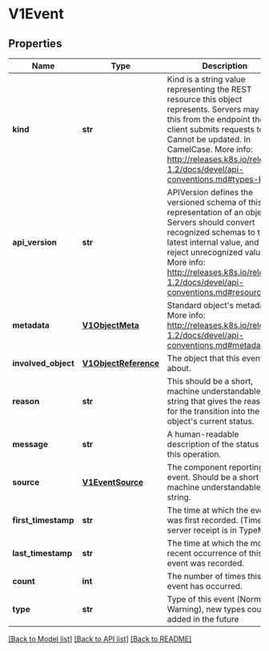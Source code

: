 # V1Event

## Properties
Name | Type | Description | Notes
------------ | ------------- | ------------- | -------------
**kind** | **str** | Kind is a string value representing the REST resource this object represents. Servers may infer this from the endpoint the client submits requests to. Cannot be updated. In CamelCase. More info: http://releases.k8s.io/release-1.2/docs/devel/api-conventions.md#types-kinds | [optional] 
**api_version** | **str** | APIVersion defines the versioned schema of this representation of an object. Servers should convert recognized schemas to the latest internal value, and may reject unrecognized values. More info: http://releases.k8s.io/release-1.2/docs/devel/api-conventions.md#resources | [optional] 
**metadata** | [**V1ObjectMeta**](V1ObjectMeta.md) | Standard object&#39;s metadata. More info: http://releases.k8s.io/release-1.2/docs/devel/api-conventions.md#metadata | 
**involved_object** | [**V1ObjectReference**](V1ObjectReference.md) | The object that this event is about. | 
**reason** | **str** | This should be a short, machine understandable string that gives the reason for the transition into the object&#39;s current status. | [optional] 
**message** | **str** | A human-readable description of the status of this operation. | [optional] 
**source** | [**V1EventSource**](V1EventSource.md) | The component reporting this event. Should be a short machine understandable string. | [optional] 
**first_timestamp** | **str** | The time at which the event was first recorded. (Time of server receipt is in TypeMeta.) | [optional] 
**last_timestamp** | **str** | The time at which the most recent occurrence of this event was recorded. | [optional] 
**count** | **int** | The number of times this event has occurred. | [optional] 
**type** | **str** | Type of this event (Normal, Warning), new types could be added in the future | [optional] 

[[Back to Model list]](../README.md#documentation-for-models) [[Back to API list]](../README.md#documentation-for-api-endpoints) [[Back to README]](../README.md)


